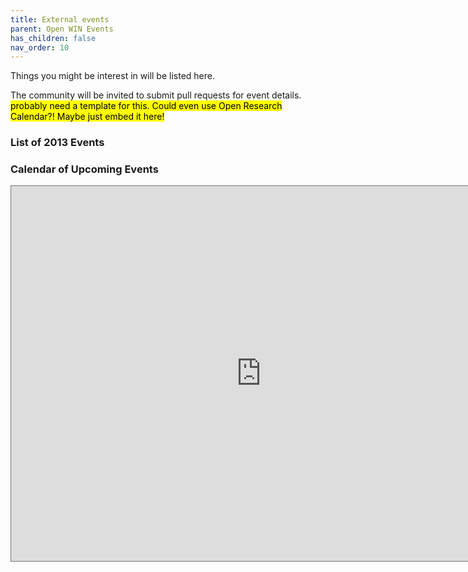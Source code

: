 ```yaml
---
title: External events
parent: Open WIN Events
has_children: false
nav_order: 10
---
```


Things you might be interest in will be listed here.

The community will be invited to submit pull requests for event details. <mark> probably need a template for this. Could even use Open Research Calendar?! Maybe just embed it here!</mark>

<div class="span3">
	<h3>List of 2013 Events</h3>
<div id="upcoming"></div><!--/span-->
</div>
<div class="span9">
	<h3>Calendar of Upcoming Events</h3>
	<iframe src="https://calendar.google.com/calendar/embed?height=600&amp;wkst=1&amp;bgcolor=%23ffffff&amp;ctz=Europe%2FLondon&amp;src=b3BlbnJlc2VhcmNoY2FsZW5kYXJAZ21haWwuY29t&amp;color=%23039BE5" style="border:solid 1px #777" width="800" height="600" frameborder="0" scrolling="no"></iframe>
</div><!--/span-->
